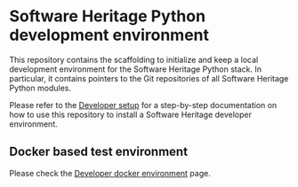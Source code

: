 Software Heritage Python development environment
================================================

This repository contains the scaffolding to initialize and keep a local
development environment for the Software Heritage Python stack. In particular,
it contains pointers to the Git repositories of all Software Heritage Python
modules.

Please refer to the
[Developer setup](https://docs.softwareheritage.org/devel/developer-setup.html)
for a step-by-step documentation on how to use this repository to install a
Software Heritage developer environment.

Docker based test environment
-----------------------------

Please check the
[Developer docker environment](https://docs.softwareheritage.org/devel/getting-started/using-docker.html)
page.
